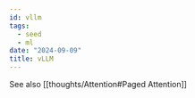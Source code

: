 ```yaml
---
id: vllm
tags:
  - seed
  - ml
date: "2024-09-09"
title: vLLM
---
```


See also [[thoughts/Attention#Paged Attention]]
